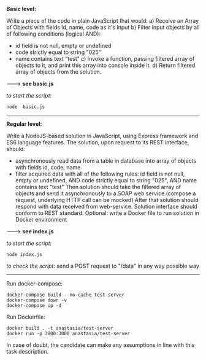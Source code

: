 **Basic level:**

Write a piece of the code in plain JavaScript that would:
a) Receive an Array of Objects with fields id, name, code as it's input
b) Filter input objects by all of following conditions (logical AND):
- id field is not null, empty or undefined
- code strictly equal to string "025"
- name contains text "test"
  c) Invoke a function, passing filtered array of objects to it, and print this array into console inside it.
  d) Return filtered array of objects from the solution.

---> **see basic.js**

*to start the script:*
```
node  basic.js 
```
------------


**Regular level:**

Write a NodeJS-based solution in JavaScript, using Express framework and ES6 language features.
The solution, upon request to its REST interface, should:
- asynchronously read data from a table in database into array of objects with fields id, code, name
- filter acquired data with all of the following rules: id field is not null, empty or undefined, AND code strictly equal to string "025", AND name contains text "test"
  Then solution should take the filtered array of objects and send it asynchronously to a SOAP web service (compose a request, underlying HTTP call can be mocked)
  After that solution should respond with data received from web-service.
  Solution interface should conform to REST standard.
  Optional:
  write a Docker file to run solution in Docker environment

---> **see index.js**

*to start the script:*
```
node index.js
```
*to check the script:* send a POST request to "/data" in any way possible way
*******

Run docker-compose:
```
docker-compose build --no-cache test-server
docker-compose down -v
docker-compose up -d
```

Run Dockerfile:
```
docker build . -t anastasia/test-server
docker run -p 3000:3000 anastasia/test-server
```
In case of doubt, the candidate can make any assumptions in line with this task description. 